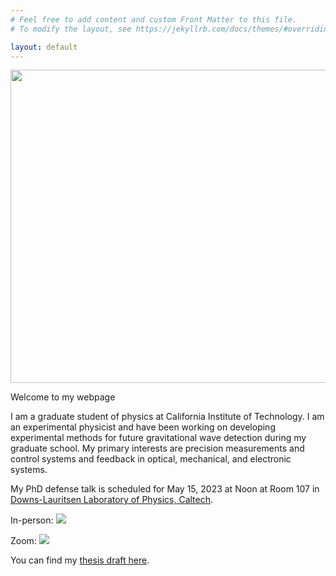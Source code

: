```yaml
---
# Feel free to add content and custom Front Matter to this file.
# To modify the layout, see https://jekyllrb.com/docs/themes/#overriding-theme-defaults

layout: default
---
```


<img src="{{site.baseurl}}/data/figures/DisplayPicture.jpg" height="501" width="668">

Welcome to my webpage

I am a graduate student of physics at California Institute of Technology. I am
an experimental physicist and have been working on developing experimental
methods for future gravitational wave detection during my graduate school. My
primary interests are precision measurements and control systems and feedback
in optical, mechanical, and electronic systems.

My PhD defense talk is scheduled for May 15, 2023 at Noon at Room 107 in [Downs-Lauritsen Laboratory of Physics, Caltech](https://goo.gl/maps/gYSoq8x31P8L33hd7).

In-person:
<a target="_blank" href="https://calendar.google.com/calendar/event?action=TEMPLATE&amp;tmeid=NjBtcm1rM2Nmc2ltN2NtdWs1ODMyZTVzZ3UgYW5jaGFsLnBoeXNpY3NAbQ&amp;tmsrc=anchal.physics%40gmail.com"><img border="0" src="https://www.google.com/calendar/images/ext/gc_button1_en-GB.gif"></a>

Zoom:
<a target="_blank" href="https://calendar.google.com/calendar/event?action=TEMPLATE&amp;tmeid=MGU5czVmaG9rNXZtZW84M2o5cWgycDgyZjQgYW5jaGFsLnBoeXNpY3NAbQ&amp;tmsrc=anchal.physics%40gmail.com"><img border="0" src="https://www.google.com/calendar/images/ext/gc_button1_en-GB.gif"></a>

You can find my [thesis draft here](https://git.ligo.org/anchal.gupta/writing-presenting/-/jobs/artifacts/master/file/thesis/thesis.pdf?job=thesis).
